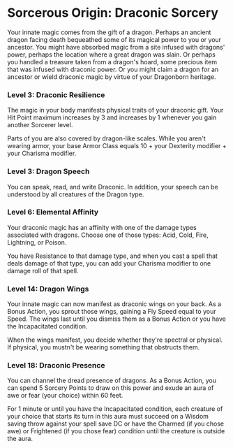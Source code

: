 # Sorcerous Origin: Draconic Sorcery

Your innate magic comes from the gift of a dragon. Perhaps an ancient dragon facing death bequeathed some of its magical power to you or your ancestor. You might have absorbed magic from a site infused with dragons' power, perhaps the location where a great dragon was slain. Or perhaps you handled a treasure taken from a dragon's hoard, some precious item that was infused with draconic power. Or you might claim a dragon for an ancestor or wield draconic magic by virtue of your Dragonborn heritage.

### Level 3: Draconic Resilience

The magic in your body manifests physical traits of your draconic gift. Your Hit Point maximum increases by 3 and increases by 1 whenever you gain another Sorcerer level.

Parts of you are also covered by dragon-like scales. While you aren't wearing armor, your base Armor Class equals 10 + your Dexterity modifier + your Charisma modifier.

### Level 3: Dragon Speech

You can speak, read, and write Draconic. In addition, your speech can be understood by all creatures of the Dragon type.

### Level 6: Elemental Affinity

Your draconic magic has an affinity with one of the damage types associated with dragons. Choose one of those types: Acid, Cold, Fire, Lightning, or Poison.

You have Resistance to that damage type, and when you cast a spell that deals damage of that type, you can add your Charisma modifier to one damage roll of that spell.

### Level 14: Dragon Wings

Your innate magic can now manifest as draconic wings on your back. As a Bonus Action, you sprout those wings, gaining a Fly Speed equal to your Speed. The wings last until you dismiss them as a Bonus Action or you have the Incapacitated condition.

When the wings manifest, you decide whether they're spectral or physical. If physical, you mustn't be wearing something that obstructs them.

### Level 18: Draconic Presence

You can channel the dread presence of dragons. As a Bonus Action, you can spend 5 Sorcery Points to draw on this power and exude an aura of awe or fear (your choice) within 60 feet. 

For 1 minute or until you have the Incapacitated condition, each creature of your choice that starts its turn in this aura must succeed on a Wisdom saving throw against your spell save DC or have the Charmed (if you chose awe) or Frightened (if you chose fear) condition until the creature is outside the aura.
